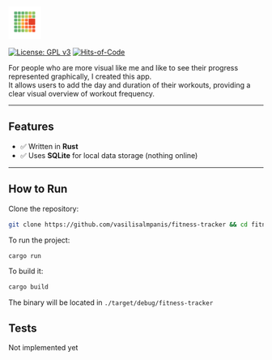 <img src="./docs/assets/heatmap.png" height="64px"/>

[![License: GPL v3](https://img.shields.io/badge/License-GPLv3-green.svg)](https://www.gnu.org/licenses/gpl-3.0)
[![Hits-of-Code](https://hitsofcode.com/github/vasilisalmpanis/fitness-tracker?branch=main)](https://hitsofcode.com/github/vasilisalmpanis/fitness-tracker)

For people who are more visual like me and like to see their progress represented graphically, I created this app.  
It allows users to add the day and duration of their workouts, providing a clear visual overview of workout frequency.

---

## Features

- ✅ Written in **Rust**
- ✅ Uses **SQLite** for local data storage (nothing online)

---

## How to Run

Clone the repository:
```sh
git clone https://github.com/vasilisalmpanis/fitness-tracker && cd fitness-tracker
```

To run the project:
```sh
cargo run
```

To build it:
```sh
cargo build
```

The binary will be located in ```./target/debug/fitness-tracker```

## Tests
Not implemented yet
